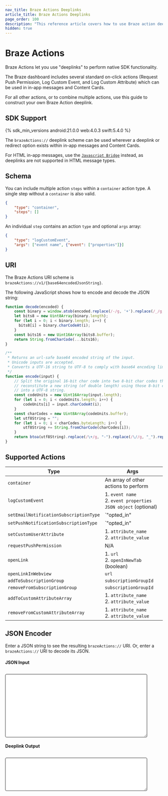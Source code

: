 ```yaml
---
nav_title: Braze Actions Deeplinks
article_title: Braze Actions Deeplinks
page_order: 100
description: "This reference article covers how to use Braze action deeplinks to perform SDK actions within messaging channel buttons."
hidden: true
---
```


# Braze Actions

Braze Actions let you use "deeplinks" to perform native SDK functionality.

The Braze dashboard includes several standard on-click actions (Request Push Permission, Log Custom Event, and Log Custom Attribute) which can be used in in-app messages and Content Cards.

For all other actions, or to combine multiple actions, use this guide to construct your own Braze Action deeplink.

## SDK Support

{% sdk_min_versions android:21.0.0 web:4.0.3 swift:5.4.0 %}

The `brazeActions://` deeplink scheme can be used wherever a deeplink or redirect option exists within in-app messages and Content Cards.

For HTML in-app messages, use the [`Javascript Bridge`]({{site.baseurl}}/user_guide/message_building_by_channel/in-app_messages/customize/#javascript-bridge) instead, as deeplinks are not supported in HTML message types.

## Schema

You can include multiple action `steps` within a `container` action type. A single step without a `container` is also valid.

```json
{
    "type": "container",
    "steps": []
}
```

An individual `step` contains an action `type` and optional `args` array:

```json
{
    "type": "logCustomEvent",
    "args": ["event name", {"event": ["properties"]}]
}
```

## URI 

The Braze Actions URI scheme is `brazeActions://v1/{base64encodedJsonString}`.

The following JavaScript shows how to encode and decode the JSON string:

```javascript
function decode(encoded) {
    const binary = window.atob(encoded.replace(/-/g, '+').replace(/_/g, '/'));
    let bits8 = new Uint8Array(binary.length);
    for (let i = 0; i < binary.length; i++) {
      bits8[i] = binary.charCodeAt(i);
    }
    const bits16 = new Uint16Array(bits8.buffer);
    return String.fromCharCode(...bits16);
}

/**
 * Returns an url-safe base64 encoded string of the input.
 * Unicode inputs are accepted.
 * Converts a UTF-16 string to UTF-8 to comply with base64 encoding limitations.
 */
function encode(input) {
    // Split the original 16-bit char code into two 8-bit char codes then 
    // reconstitute a new string (of double length) using those 8-bit codes
    // into a UTF-8 string.
    const codeUnits = new Uint16Array(input.length);
    for (let i = 0; i < codeUnits.length; i++) {
        codeUnits[i] = input.charCodeAt(i);
    }
    const charCodes = new Uint8Array(codeUnits.buffer);
    let utf8String = "";
    for (let i = 0; i < charCodes.byteLength; i++) {
        utf8String += String.fromCharCode(charCodes[i]);
    }
    return btoa(utf8String).replace(/\+/g, "-").replace(/\//g, "_").replace(/=/g, "");
}
```

## Supported Actions

|Type|Args|
|--|--|
|`container`|An array of other actions to perform|
|`logCustomEvent`|1. `event name`<br>2. `event properties JSON object` (optional)|
|`setEmailNotificationSubscriptionType`|`"opted_in" | "subscribed" | "unsubscribed"`|
|`setPushNotificationSubscriptionType`|`"opted_in" | "subscribed" | "unsubscribed"`|
|`setCustomUserAttribute`|1. `attribute_name`<br>2. `attribute_value`|
|`requestPushPermission`| N/A |
|`openLink`|1. `url`<br>2. `openInNewTab` (boolean)|
|`openLinkInWebview`| `url`|
|`addToSubscriptionGroup`| `subscriptionGroupId`|
|`removeFromSubscriptionGroup`| `subscriptionGroupId`|
|`addToCustomAttributeArray`|1. `attribute_name`<br>2. `attribute_value`|
|`removeFromCustomAttributeArray`|1. `attribute_name`<br>2. `attribute_value`|

## JSON Encoder

Enter a JSON string to see the resulting `brazeActions://` URI. Or, enter a `brazeActions://` URI to decode its JSON.

<div><h4>JSON Input</h4></div>
<textarea id="braze-actions-input" rows="12"></textarea>
<div><h4>Deeplink Output</h4></div>
<textarea id="braze-actions-output" rows="6"></textarea>
<style>
    #braze-actions-input, #braze-actions-output {
        width: 90%;
        border: solid 1px #1f1f1f !important;
        margin-top: 10px;
        border-radius: 4px;
        font-family: courier;
        font-size: 14px;
        padding: 4px;
    }
</style>
<script>
(function(){
    const input = document.getElementById('braze-actions-input');
    const output = document.getElementById('braze-actions-output');
    var debouncer;
    input.oninput = function(event){
        clearTimeout(debouncer);
        debouncer = setTimeout(function(){
            try {
                const jsonString = event.target.value.replace(/^\s+|\s+$/g, '');
                output.value = `brazeActions://v1/${encode(jsonString)}`
            } catch(e){
                output.value = `Invalid JSON`;
            }
        }, 100);
    }
    output.oninput = function(event){
        clearTimeout(debouncer);
        debouncer = setTimeout(function(){
            try {
                const base64 = event.target.value.replace(/^brazeActions:\/\/v\d+\//, '').replace(/\s/g, '');
                const json = JSON.parse(decode(base64));
                input.value = JSON.stringify(json, null, 4);
            } catch(e){
                input.value = `Invalid brazeActions:// link`;
            }
        }, 100);
    }

    input.value = JSON.stringify({
        "type": "container",
        "steps": [{
            "type": "addToSubscriptionGroup",
            "args": ["your-subscription-group-ID-here"]
        }]
    }, null, 2);
    input.dispatchEvent(new Event("input"));

    function decode(encoded) {
        const binary = window.atob(encoded.replace(/-/g, '+').replace(/_/g, '/'));
        let bits8 = new Uint8Array(binary.length);
        for (let i = 0; i < binary.length; i++) {
        bits8[i] = binary.charCodeAt(i);
        }
        const bits16 = new Uint16Array(bits8.buffer);
        return String.fromCharCode(...bits16);
    }


    function encode(input) {
        const codeUnits = new Uint16Array(input.length);
        for (let i = 0; i < codeUnits.length; i++) {
            codeUnits[i] = input.charCodeAt(i);
        }
        const charCodes = new Uint8Array(codeUnits.buffer);
        let utf8String = "";
        for (let i = 0; i < charCodes.byteLength; i++) {
            utf8String += String.fromCharCode(charCodes[i]);
        }
        return btoa(utf8String).replace(/\+/g, "-").replace(/\//g, "_").replace(/=/g, "");
    }
})();
</script>
